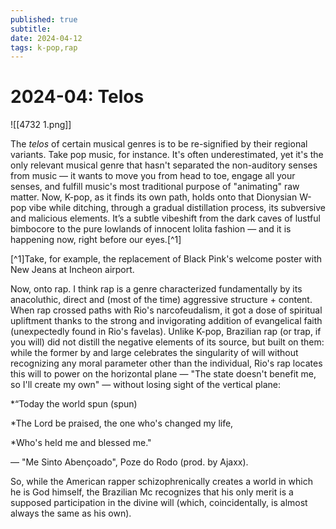 ```yaml
---
published: true
subtitle: 
date: 2024-04-12
tags: k-pop,rap
---
```


#  2024-04: Telos


![[4732 1.png]]

The *telos* of certain musical genres is to be re-signified by their regional variants. Take pop music, for instance. It's often underestimated, yet it's the only relevant musical genre that hasn't separated the non-auditory senses from music — it wants to move you from head to toe, engage all your senses, and fulfill music's most traditional purpose of "animating" raw matter. Now, K-pop, as it finds its own path, holds onto that Dionysian W-pop vibe while ditching, through a gradual distillation process, its subversive and malicious elements. It’s a subtle vibeshift from the dark caves of lustful bimbocore to the pure lowlands of innocent lolita fashion — and it is happening now, right before our eyes.[^1] 

[^1]Take, for example, the replacement of Black Pink's welcome poster with New Jeans at Incheon airport. 

  
Now, onto rap. I think rap is a genre characterized fundamentally by its anacoluthic, direct and (most of the time) aggressive structure + content. When rap crossed paths with Rio's narcofeudalism, it got a dose of spiritual upliftment thanks to the strong and invigorating addition of evangelical faith (unexpectedly found in Rio's favelas). Unlike K-pop, Brazilian rap (or trap, if you will) did not distill the negative elements of its source, but built on them: while the former by and large celebrates the singularity of will without recognizing any moral parameter other than the individual, Rio's rap locates this will to power on the horizontal plane — "The state doesn't benefit me, so I'll create my own" — without losing sight of the vertical plane:  
  
*“Today the world spun (spun)  
  
*The Lord be praised, the one who's changed my life,  
  
*Who's held me and blessed me." 
  
— "Me Sinto Abençoado", Poze do Rodo (prod. by Ajaxx).  
  
So, while the American rapper schizophrenically creates a world in which he is God himself, the Brazilian Mc recognizes that his only merit is a supposed participation in the divine will (which, coincidentally, is almost always the same as his own).